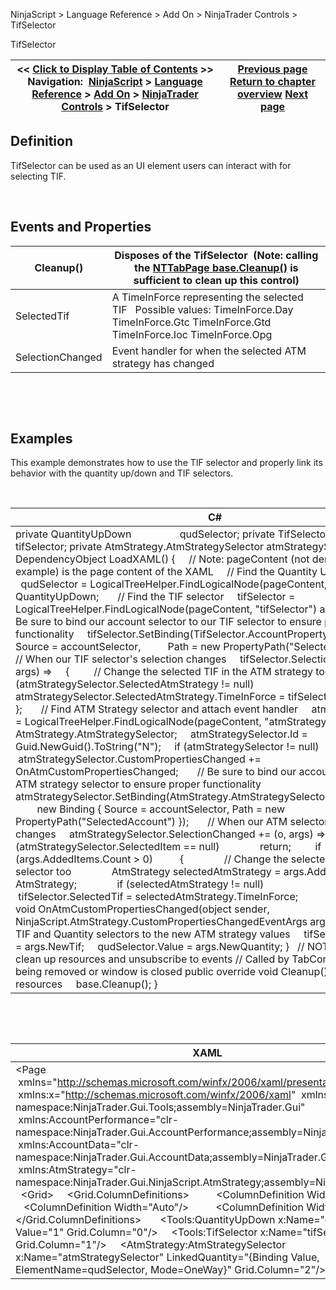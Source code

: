 ﻿


NinjaScript \> Language Reference \> Add On \> NinjaTrader Controls \> TifSelector






















TifSelector







| \<\< [Click to Display Table of Contents](tifselector.md) \>\> **Navigation:**     [NinjaScript](ninjascript.md) \> [Language Reference](language_reference_wip.md) \> [Add On](add_on.md) \> [NinjaTrader Controls](controls.md) \> TifSelector | [Previous page](intervalselector.md) [Return to chapter overview](controls.md) [Next page](quantityupdown.md) |
| --- | --- |











## Definition


TifSelector can be used as an UI element users can interact with for selecting TIF.


 


## Events and Properties




| Cleanup() | Disposes of the TifSelector  (Note: calling the [NTTabPage base.Cleanup()](nttabpage_cleanup.md) is sufficient to clean up this control) |
| --- | --- |
| SelectedTif | A TimeInForce representing the selected TIF   Possible values: TimeInForce.Day TimeInForce.Gtc TimeInForce.Gtd TimeInForce.Ioc TimeInForce.Opg |
| SelectionChanged | Event handler for when the selected ATM strategy has changed |



 


 


## Examples


This example demonstrates how to use the TIF selector and properly link its behavior with the quantity up/down and TIF selectors.


 




| C\# |
| --- |
| private QuantityUpDown                  qudSelector; private TifSelector                     tifSelector; private AtmStrategy.AtmStrategySelector atmStrategySelector;   private DependencyObject LoadXAML() {      // Note: pageContent (not demonstrated in this example) is the page content of the XAML      // Find the Quantity Up\-Down selector      qudSelector \= LogicalTreeHelper.FindLogicalNode(pageContent, "qudSelector") as QuantityUpDown;        // Find the TIF selector      tifSelector \= LogicalTreeHelper.FindLogicalNode(pageContent, "tifSelector") as TifSelector;        // Be sure to bind our account selector to our TIF selector to ensure proper functionality      tifSelector.SetBinding(TifSelector.AccountProperty, new Binding { Source \= accountSelector,           Path \= new PropertyPath("SelectedAccount") });        // When our TIF selector's selection changes      tifSelector.SelectionChanged \+\= (o, args) \=\>      {           // Change the selected TIF in the ATM strategy too          if (atmStrategySelector.SelectedAtmStrategy !\= null)                atmStrategySelector.SelectedAtmStrategy.TimeInForce \= tifSelector.SelectedTif;      };        // Find ATM Strategy selector and attach event handler      atmStrategySelector \= LogicalTreeHelper.FindLogicalNode(pageContent, "atmStrategySelector") as AtmStrategy.AtmStrategySelector;      atmStrategySelector.Id \= Guid.NewGuid().ToString("N");      if (atmStrategySelector !\= null)           atmStrategySelector.CustomPropertiesChanged \+\= OnAtmCustomPropertiesChanged;        // Be sure to bind our account selector to our ATM strategy selector to ensure proper functionality      atmStrategySelector.SetBinding(AtmStrategy.AtmStrategySelector.AccountProperty,          new Binding { Source \= accountSelector, Path \= new PropertyPath("SelectedAccount") });        // When our ATM selector's selection changes      atmStrategySelector.SelectionChanged \+\= (o, args) \=\>      {          if (atmStrategySelector.SelectedItem \=\= null)                return;          if (args.AddedItems.Count \> 0\)           {                // Change the selected TIF in our TIF selector too                AtmStrategy selectedAtmStrategy \= args.AddedItems\[0] as AtmStrategy;                if (selectedAtmStrategy !\= null)                     tifSelector.SelectedTif \= selectedAtmStrategy.TimeInForce;          }  };   }   private void OnAtmCustomPropertiesChanged(object sender, NinjaScript.AtmStrategy.CustomPropertiesChangedEventArgs args) {      // Adjust our TIF and Quantity selectors to the new ATM strategy values      tifSelector.SelectedTif \= args.NewTif;      qudSelector.Value \= args.NewQuantity; }   // NOTE: Don't forget to clean up resources and unsubscribe to events // Called by TabControl when tab is being removed or window is closed public override void Cleanup() {     // Clean up our resources      base.Cleanup(); } |



 


 




| XAML |
| --- |
| \<Page        xmlns\="http://schemas.microsoft.com/winfx/2006/xaml/presentation"  xmlns:x\="http://schemas.microsoft.com/winfx/2006/xaml"  xmlns:Tools\="clr\-namespace:NinjaTrader.Gui.Tools;assembly\=NinjaTrader.Gui"  xmlns:AccountPerformance\="clr\-namespace:NinjaTrader.Gui.AccountPerformance;assembly\=NinjaTrader.Gui"   xmlns:AccountData\="clr\-namespace:NinjaTrader.Gui.AccountData;assembly\=NinjaTrader.Gui"   xmlns:AtmStrategy\="clr\-namespace:NinjaTrader.Gui.NinjaScript.AtmStrategy;assembly\=NinjaTrader.Gui"\>   \<Grid\>      \<Grid.ColumnDefinitions\>           \<ColumnDefinition Width\="Auto"/\>           \<ColumnDefinition Width\="Auto"/\>           \<ColumnDefinition Width\="\*"/\>      \</Grid.ColumnDefinitions\>        \<Tools:QuantityUpDown x:Name\="qudSelector" Value\="1" Grid.Column\="0"/\>      \<Tools:TifSelector x:Name\="tifSelector" Grid.Column\="1"/\>      \<AtmStrategy:AtmStrategySelector x:Name\="atmStrategySelector" LinkedQuantity\="{Binding Value,       ElementName\=qudSelector, Mode\=OneWay}" Grid.Column\="2"/\> \</Grid\> |









